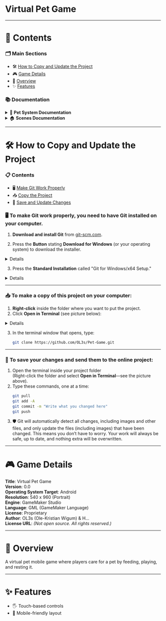 # Virtual Pet Game

---
# 📑 Contents

### 🗂️ Main Sections
- 🛠️ [How to Copy and Update the Project](#️-how-to-copy-and-update-the-project)
- 🎮 [Game Details](#-game-details)
- 📝 [Overview](#-overview)
- ✨ [Features](#-features)

### 📚 Documentation

<details>
<summary>🐾 <b>Pet System Documentation</b></summary>

- 📄 [Overview](Documentation/Pet-System/Overview.md)
- 😊 [Mood](Documentation/Pet-System/Mood.md)
- 🍖 [Food](Documentation/Pet-System/Food.md)
- 🤝 [Interact](Documentation/Pet-System/Interact.md)
- 🧠 [Personality](Documentation/Pet-System/Personality.md)
- 📊 [Stats](Documentation/Pet-System/Stats.md)
- 🏨 [Hotel](Documentation/Pet-System/Hotel.md)
- 🩺 [Vet](Documentation/Pet-System/Vet.md)

</details>

<details>
<summary>🏠 <b>Scenes Documentation</b></summary>

- 📄 [Overview](Documentation/Scenes/Overview.md)
- 🏡 [Home](Documentation/Scenes/Home.md)
- 🏨 [Hotel](Documentation/Scenes/Hotel.md)
- 🗺️ [Map](Documentation/Scenes/Map.md)
- 🏪 [Store](Documentation/Scenes/Store.md)
- 🩺 [Vet](Documentation/Scenes/Vet.md)

</details>

---
# 🛠️ How to Copy and Update the Project

### 📋 Contents

- 🖥️ [Make Git Work Properly](#to-make-git-work-properly-you-need-to-have-git-installed-on-your-computer)
- 📥 [Copy the Project](#to-make-a-copy-of-this-project-on-your-computer)
- 💾 [Save and Update Changes](#to-save-your-changes-and-send-them-to-the-online-project)

### 🖥️ **To make Git work properly, you need to have Git installed on your computer.**

1. **Download and install Git** from [git-scm.com](https://git-scm.com/downloads).

2. Press the **Button** stating **Download for Windows** (or your operating system) to download the installer.
<details>

![Download](/Git-Manual/image-1.png)

</details>

3. Press the **Standard Installation** called "Git for Windows/x64 Setup." 
<details>

![Standard Installation](/Git-Manual/image-2.png)

</details>

---

### 📥 **To make a copy of this project on your computer:**
1. **Right-click** inside the folder where you want to put the project.
2. Click **Open in Terminal** (see picture below):
<details>

![Open in Terminal](/Git-Manual/image.png)

</details>

3. In the terminal window that opens, type:
   ```bash
   git clone https://github.com/OL3s/Pet-Game.git
   ```

---

### 💾 **To save your changes and send them to the online project:**
1. Open the terminal inside your project folder  
   (Right-click the folder and select **Open in Terminal**—see the picture above).
2. Type these commands, one at a time:
   ```bash
   git pull
   git add -A
   git commit -m "Write what you changed here"
   git push
   ```
3. 🛡️ Git will automatically detect all changes, including images and other files, and only update the files (including images) that have been changed. This means you don’t have to worry. Your work will always be safe, up to date, and nothing extra will be overwritten.

---
# 🎮 Game Details

**Title**: Virtual Pet Game  
**Version**: 0.0  
**Operating System Target**: Android  
**Resolution**: 540 x 960 (Portrait)  
**Engine**: GameMaker Studio  
**Language**: GML (GameMaker Language)  
**License**: Proprietary  
**Author**: OL3s (Ole-Kristian Wigum) & H...  
**License URL**: *(Not open source. All rights reserved.)*

---
# 📝 Overview
A virtual pet mobile game where players care for a pet by feeding, playing, and resting it.

---
# ✨ Features
- 🖐️ Touch-based controls
- 📱 Mobile-friendly layout